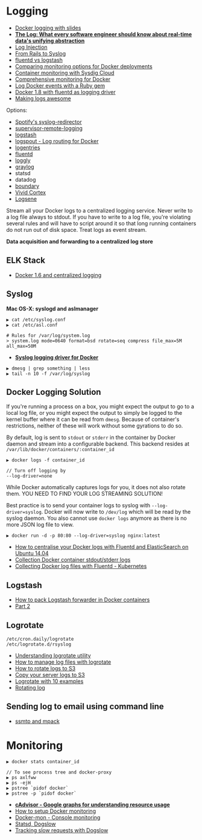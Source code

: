 # Logging

* [Docker logging with slides](http://blog.sematext.com/2015/10/13/docker-logging-webinar-video-and-slides/)
* [**The Log: What every software engineer should know about real-time data's unifying abstraction**](https://engineering.linkedin.com/distributed-systems/log-what-every-software-engineer-should-know-about-real-time-datas-unifying)
* [Log Injection](https://www.owasp.org/index.php/Log_injection)
* [From Rails to Syslog](https://blog.flameeyes.eu/2012/01/from-rails-to-syslog-or-how-i-learned-to-stop-worrying-and-ditch-production-log#gsc.tab=0)
* [fluentd vs logstash](http://jasonwilder.com/blog/2013/11/19/fluentd-vs-logstash/)
* [Comparing monitoring options for Docker deployments](http://rancher.com/comparing-monitoring-options-for-docker-deployments/)
* [Container monitoring with Sysdig Cloud](https://sysdig.com/distributed-container-monitoring-sysdig-cloud-revolution/)
* [Comprehensive monitoring for Docker](https://www.sumologic.com/2015/06/16/comprehensive-monitoring-for-docker-more-than-just-logs/)
* [Log Docker events with a Ruby gem](http://blog.scoutapp.com/articles/2015/06/05/monitoring-docker-events)
* [Docker 1.8 with fluentd as logging driver](http://blog.treasuredata.com/blog/2015/08/03/5-use-cases-docker-fluentd/)
* [Making logs awesome](http://jamesthom.as/blog/2015/07/08/making-logs-awesome-with-elasticsearch-and-docker/)

Options:

* [Spotify's syslog-redirector](https://github.com/spotify/syslog-redirector)
* [supervisor-remote-logging](https://github.com/newrelic/supervisor-remote-logging)
* [logstash](http://logstash.net/)
* [logspout - Log routing for Docker](https://github.com/gliderlabs/logspout)
* [logentries](https://logentries.com/)
* [fluentd](http://www.fluentd.org/)
* [loggly](https://www.loggly.com/)
* [graylog](https://www.graylog.org/)
* statsd
* datadog
* [boundary](http://www.boundary.com/)
* [Vivid Cortex](https://vividcortex.com/)
* [Logsene](http://sematext.com/logsene/index.html)

Stream all your Docker logs to a centralized logging service. Never write to a log file always to stdout. If you have to write to a log file, you're violating several rules and will have to script around it so that long running containers do not run out of disk space. Treat logs as event stream.

**Data acquisition and forwarding to a centralized log store**

## ELK Stack

* [Docker 1.6 and centralized logging](http://technologyconversations.com/2015/05/18/centralized-system-and-docker-logging-with-elk-stack/)

## Syslog

**Mac OS-X: syslogd and aslmanager**

```
▶ cat /etc/syslog.conf
▶ cat /etc/asl.conf

# Rules for /var/log/system.log
> system.log mode=0640 format=bsd rotate=seq compress file_max=5M all_max=50M
```

* [**Syslog logging driver for Docker**](http://www.wolfe.id.au/2015/05/03/syslog-logging-driver-for-docker/)

```
▶ dmesg | grep something | less
▶ tail -n 10 -f /var/log/syslog
```

## Docker Logging Solution

If you're running a process on a box, you might expect the output to go to a local log file, or you might expect the output to simply be logged to the kernel buffer where it can be read from `dmesg`. Because of container's restrictions, neither of these will work without some gyrations to do so.

By default, log is sent to `stdout` or `stderr` in the container by Docker daemon and stream into a configurable backend. This backend resides at `/var/lib/docker/containers/:container_id`

```
▶ docker logs -f container_id

// Turn off logging by
--log-driver=none
```

While Docker automatically captures logs for you, it does not also rotate them. YOU NEED TO FIND YOUR LOG STREAMING SOLUTION!

Best practice is to send your container logs to syslog with `--log-driver=syslog`. Docker will now write to `/dev/log` which will be read by the syslog daemon. You also cannot use `docker logs` anymore as there is no more JSON log file to view.

```
▶ docker run -d -p 80:80 --log-driver=syslog nginx:latest
```

* [How to centralise your Docker logs with Fluentd and ElasticSearch on Ubuntu 14.04](https://www.digitalocean.com/community/tutorials/how-to-centralize-your-docker-logs-with-fluentd-and-elasticsearch-on-ubuntu-14-04)
* [Collection Docker container stdout/stderr logs](http://www.fluentd.org/guides/recipes/docker-logging)
* [Collecting Docker log files with Fluentd - Kubernetes](https://github.com/GoogleCloudPlatform/kubernetes/tree/master/cluster/addons/fluentd-elasticsearch/fluentd-es-image)

## Logstash

* [How to pack Logstash forwarder in Docker containers](http://boynux.com/logstash-forwarder-docker/)
* [Part 2](http://boynux.com/logstash-forwader-docker-part-2/)

## Logrotate

```
/etc/cron.daily/logrotate
/etc/logrotate.d/rsyslog
```

* [Understanding logrotate utility](http://www.rackspace.com/knowledge_center/article/understanding-logrotate-utility)
* [How to manage log files with logrotate](https://www.digitalocean.com/community/tutorials/how-to-manage-log-files-with-logrotate-on-ubuntu-12-10)
* [How to rotate logs to S3](http://www.dowdandassociates.com/blog/content/howto-rotate-logs-to-s3/)
* [Copy your server logs to S3](http://www.shanestillwell.com/2013/04/04/copy-your-server-logs-to-amazon-s3-using-logrotate-and-s3cmd/)
* [Logrotate with 10 examples](http://www.thegeekstuff.com/2010/07/logrotate-examples/)
* [Rotating log](http://www.ducea.com/2006/06/06/rotating-linux-log-files-part-1-syslog/)

## Sending log to email using command line

* [ssmtp and mpack](http://ozzmaker.com/2012/12/03/send-email-from-the-raspberry-pi-or-linux-command-line-with-attachments/)

# Monitoring

```
▶ docker stats container_id

// To see process tree and docker-proxy
▶ ps axlfww
▶ ps -ejH
▶ pstree `pidof docker`
▶ pstree -p `pidof docker`
```

* [**cAdvisor - Google graphs for understanding resource usage**](https://github.com/google/cadvisor)
* [How to setup Docker monitoring](https://www.brianchristner.io/how-to-setup-docker-monitoring/)
* [Docker-mon - Console monitoring](https://github.com/icecrime/docker-mon)
* [Statsd, Dogslow](http://engineering.instagram.com/posts/1469070313405892/keeping-instagram-up-with-over-a-million-new-users-in-twelve-hours/)
* [Tracking slow requests with Dogslow](http://blog.bitbucket.org/2011/05/17/tracking-slow-requests-with-dogslow/)